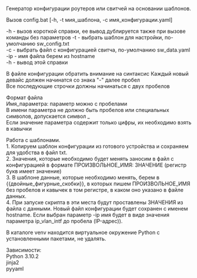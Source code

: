 Генератор конфигурации роутеров или свитчей на основании шаблонов.

Вызов config.bat [-h, -t мия_шаблона, -c имя_конфигурации.yaml]<br>

-h - вызов короткой справки, ее вывод дублируется также при вызове команды без параметров
-t - выбрать шаблон для настройки, по-умолчанию sw_config.txt<br>
-c - выбрать файл с конфигурацией свитча, по-умолчанию sw_data.yaml<br>
-ip - имя файла берем из hostname<br>
-h - вывод этой справки

В файле конфигурации обратить внимание на синтаксис
Каждый новый девайс должен начинатся со знака "-" далее пробел<br>
Все последующие строчки должны начинаться с двух пробелов

Формат файла<br>
    Имя_параметра: параметр можно с пробелами<br>
    В имени параметра не должно быть пробелов или специальных символов,
    допускается символ _<br>
    Если значение параметра содержит только цифры, их необходимо взять в кавычки

Работа с шаблонами.<br>
    1. Копируем шаблон конфигурации из готового устройства и сохраняем для удобства в файл txt.<br>
    2. Значения, которые необходимо будет менять заносим в файл с конфигурацией
     в формате ПРОИЗВОЛЬНОЕ_ИМЯ: ЗНАЧЕНИЕ (регистр букв имеет значение)<br>
    3. В шаблоне данные, которые необходимо менять, берем в {{двойные_фигурные_скобки}},
     в которых пишем ПРОИЗВОЛЬНОЕ_ИМЯ без пробелов и кавычек в том регистре, в каком оно
     указано в файле данных.<br>
    4. При запуске скрипта в эти места будут проставлены ЗНАЧЕНИЯ из файла с данными.
     Новый файл конфигурации будет сохранен с именем hostname.
     Если выбран параметр -ip имя будет в виде значения параметра ip_vlan_intf до пробела (IP-адрес)).

В каталоге venv находится виртуальное окружение Python с установленными пакетами, не удалять.

Зависимости:<br>
    Python 3.10.2<br>
    jinja2<br>
    pyyaml